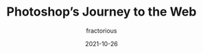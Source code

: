 ---
author: fractorious
date: 2021-10-26
permalink: false
publisher: chromiumdev
tags:
  - meta
  - tooling
target_url: https://web.dev/ps-on-the-web/
title: Photoshop’s Journey to the Web
---